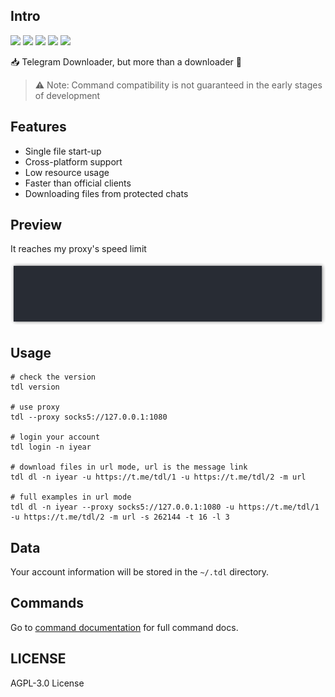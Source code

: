 ## Intro

![](https://img.shields.io/github/go-mod/go-version/iyear/tdl?style=flat-square)
![](https://img.shields.io/github/license/iyear/tdl?style=flat-square)
![](https://img.shields.io/github/workflow/status/iyear/tdl/master%20builder?style=flat-square)
![](https://img.shields.io/github/v/release/iyear/tdl?color=red&style=flat-square)
![](https://img.shields.io/github/last-commit/iyear/tdl?style=flat-square)

📥 Telegram Downloader, but more than a downloader 🚀

> ⚠ Note: Command compatibility is not guaranteed in the early stages of development

## Features

- Single file start-up
- Cross-platform support
- Low resource usage
- Faster than official clients
- Downloading files from protected chats


## Preview

It reaches my proxy's speed limit

![](img/preview.gif)

## Usage

```shell
# check the version
tdl version

# use proxy
tdl --proxy socks5://127.0.0.1:1080

# login your account
tdl login -n iyear

# download files in url mode, url is the message link
tdl dl -n iyear -u https://t.me/tdl/1 -u https://t.me/tdl/2 -m url

# full examples in url mode
tdl dl -n iyear --proxy socks5://127.0.0.1:1080 -u https://t.me/tdl/1 -u https://t.me/tdl/2 -m url -s 262144 -t 16 -l 3
```

## Data

Your account information will be stored in the `~/.tdl` directory.

## Commands

Go to [command documentation](docs/command/tdl.md) for full command docs.

## LICENSE

AGPL-3.0 License
